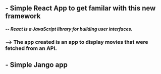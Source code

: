 ## - Simple React App to get familar with this new framework

##### -- React is a JavaScript library for building user interfaces.

### --> The app created is an app to display movies that were fetched from an API.

## - Simple Jango app
